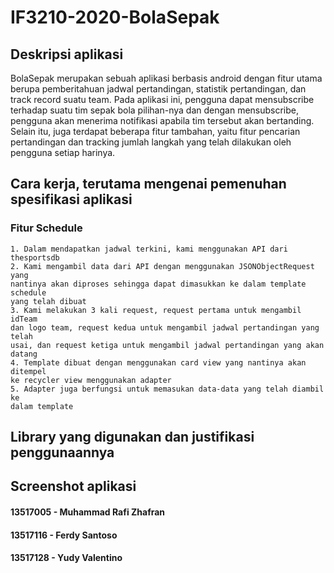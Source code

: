 # IF3210-2020-BolaSepak


## Deskripsi aplikasi
BolaSepak merupakan sebuah aplikasi berbasis android dengan fitur utama berupa 
pemberitahuan jadwal pertandingan, statistik pertandingan, dan track record 
suatu team. Pada aplikasi ini, pengguna dapat mensubscribe terhadap suatu tim 
sepak bola pilihan-nya dan dengan mensubscribe, pengguna akan menerima 
notifikasi apabila tim tersebut akan bertanding. Selain itu, juga terdapat 
beberapa fitur tambahan, yaitu fitur pencarian pertandingan dan tracking jumlah
langkah yang telah dilakukan oleh pengguna setiap harinya.

## Cara kerja, terutama mengenai pemenuhan spesifikasi aplikasi
### Fitur Schedule
    1. Dalam mendapatkan jadwal terkini, kami menggunakan API dari thesportsdb
    2. Kami mengambil data dari API dengan menggunakan JSONObjectRequest yang
    nantinya akan diproses sehingga dapat dimasukkan ke dalam template schedule
    yang telah dibuat
    3. Kami melakukan 3 kali request, request pertama untuk mengambil idTeam
    dan logo team, request kedua untuk mengambil jadwal pertandingan yang telah
    usai, dan request ketiga untuk mengambil jadwal pertandingan yang akan 
    datang
    4. Template dibuat dengan menggunakan card view yang nantinya akan ditempel
    ke recycler view menggunakan adapter
    5. Adapter juga berfungsi untuk memasukan data-data yang telah diambil ke
    dalam template
    
## Library yang digunakan dan justifikasi penggunaannya
## Screenshot aplikasi







#### 13517005 - Muhammad Rafi Zhafran
#### 13517116 - Ferdy Santoso
#### 13517128 - Yudy Valentino


